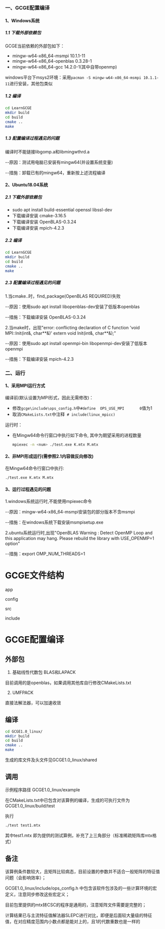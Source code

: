 ### 一、GCGE配置编译

#### 1、Windows系统
##### 1.1 下载外部依赖包
GCGE当前依赖的外部包如下：
- mingw-w64-x86_64-msmpi 10.1.1-11
- mingw-w64-x86_64-openblas 0.3.28-1
- mingw-w64-x86_64-gcc 14.2.0-1(其中自带openmp)

windows平台下msys2环境：采用`pacman -S mingw-w64-x86_64-msmpi 10.1.1-11`进行安装，其他包类似

##### 1.2 编译
```bash
cd LearnGCGE
mkdir build
cd build
cmake ..
make 
```

##### 1.3 配置编译过程遇见的问题
编译时不能链接libgomp.a和libmingwthrd.a

--原因：测试用电脑已安装有mingw64(并设置系统变量)

--措施：卸载已有的mingw64，重新按上述流程编译


#### 2、Ubuntu18.04系统
##### 2.1 下载外部依赖包
- sudo apt install build-essential openssl libssl-dev 
- 下载编译安装 cmake-3.16.5
- 下载编译安装 OpenBLAS-0.3.24    
- 下载编译安装 mpich-4.2.3

##### 2.2 编译
```bash
cd LearnGCGE
mkdir build
cd build
cmake ..
make 
```

##### 2.3 配置编译过程遇见的问题
1.当cmake..时，find_package(OpenBLAS REQUIRED)失败

--原因：使用sudo apt install libopenblas-dev安装了低版本openblas

--措施：下载编译安装 OpenBLAS-0.3.24 


2.当make时，出现"error: conflicting declaration of C function 'void MPI::Init(int&, char**&)' extern void Init(int&, char**&);"

--原因：使用sudo apt install openmpi-bin libopenmpi-dev安装了低版本openmpi

--措施：下载编译安装 mpich-4.2.3


### 二、运行

#### 1、采用MPI运行方式
编译前(默认设置为MPI形式，因此无需修改)：
 - 修改`gcge\include\ops_config.h`中`#define  OPS_USE_MPI       0`值为1
 - 取消`CMakeLists.txt`中注释` # include(linux_mpicc)`

运行时：
 - 在Mingw64命令行窗口中执行如下命令, 其中<num>为期望采用的进程数量
    ```bash
    mpiexec -n <num> ./test.exe K.mtx M.mtx
    ```

#### 2、非MPI形成运行(需参照2.1内容做反向修改)
在Mingw64命令行窗口中执行:

```bash
./test.exe K.mtx M.mtx
```

#### 3、运行过程遇见的问题
1.windows系统运行时,不能使用mpiexec命令

--原因：mingw-w64-x86_64-msmpi安装包的部分版本不含msmpi

--措施：在windows系统下载安装msmpisetup.exe

2.ubuntu系统运行时,出现"OpenBLAS Warning : Detect OpenMP Loop and this application may hang. Please rebuild the library with USE_OPENMP=1 option"

--措施：export OMP_NUM_THREADS=1

# GCGE文件结构

app

config

src

include

# GCGE配置编译

## 外部包

1. 基础线性代数包 BLAS和LAPACK

目前调用的是openblas，如果调用其他库自行修改CMakeLists.txt

2. UMFPACK

直接法解法器，可以加速收敛

## 编译

```bash
cd GCGE1.0_linux/
mkdir build
cd build
cmake ..
make 
```

生成的库文件及头文件见GCGE1.0_linux/shared

## 调用

示例程序路径 GCGE1.0_linux/example

在CMakeLists.txt中已包含对该算例的编译，生成的可执行文件为GCGE1.0_linux/build/test

执行

```bash
./test test1.mtx
```

其中test1.mtx 即为提供的测试算例，补充了上三角部分（标准稀疏矩阵库mtx格式）


## 备注

该算例条件数较大，且矩阵比较病态，目前设置的参数并不适合一般矩阵的特征值问题（会影响效率）；

GCGE1.0_linux/include/ops_config.h 中包含该软件包涉及的一些计算环境的宏定义，注意同步修改这些宏定义；

目前包里提供的mtx转CSC的程序是通用的，注意矩阵文件需要是完整的；

计算结果已与主流特征值解法器SLEPC进行对比，即便是后面较大量级的特征值，在对应精度范围内小数点都是能对上的，且1的代数重数也是一样的


